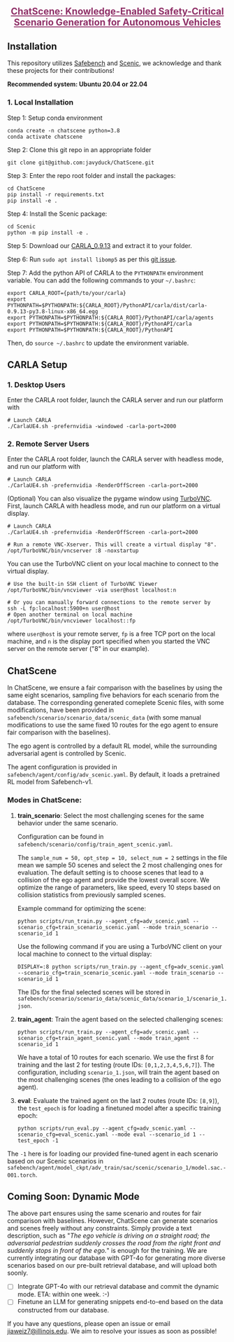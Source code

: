 <h2 align="center"><a href="https://arxiv.org/abs/2405.14062" style="color:#903168">
ChatScene: Knowledge-Enabled Safety-Critical Scenario Generation for Autonomous Vehicles</a></h3>

## Installation

This repository utilizes [Safebench](https://github.com/trust-ai/SafeBench) and [Scenic](https://github.com/BerkeleyLearnVerify/Scenic), we acknowledge and thank these projects for their contributions!

**Recommended system: Ubuntu 20.04 or 22.04**

### 1. Local Installation

Step 1: Setup conda environment

```
conda create -n chatscene python=3.8
conda activate chatscene
```

Step 2: Clone this git repo in an appropriate folder

```
git clone git@github.com:javyduck/ChatScene.git
```

Step 3: Enter the repo root folder and install the packages:

```
cd ChatScene
pip install -r requirements.txt
pip install -e .
```

Step 4: Install the Scenic package:

```
cd Scenic
python -m pip install -e .
```

Step 5: Download our [CARLA_0.9.13](https://drive.google.com/file/d/139vLRgXP90Zk6Q_du9cRdOLx7GJIw_0v/view?usp=sharing) and extract it to your folder.

Step 6: Run `sudo apt install libomp5` as per this [git issue](https://github.com/carla-simulator/carla/issues/4498).

Step 7: Add the python API of CARLA to the ```PYTHONPATH``` environment variable. You can add the following commands to your `~/.bashrc`:

```
export CARLA_ROOT={path/to/your/carla}
export PYTHONPATH=$PYTHONPATH:${CARLA_ROOT}/PythonAPI/carla/dist/carla-0.9.13-py3.8-linux-x86_64.egg
export PYTHONPATH=$PYTHONPATH:${CARLA_ROOT}/PythonAPI/carla/agents
export PYTHONPATH=$PYTHONPATH:${CARLA_ROOT}/PythonAPI/carla
export PYTHONPATH=$PYTHONPATH:${CARLA_ROOT}/PythonAPI
```

Then, do `source ~/.bashrc` to update the environment variable.

## CARLA Setup

### 1. Desktop Users

Enter the CARLA root folder, launch the CARLA server and run our platform with

```
# Launch CARLA
./CarlaUE4.sh -prefernvidia -windowed -carla-port=2000
```

### 2. Remote Server Users

Enter the CARLA root folder, launch the CARLA server with headless mode, and run our platform with

```
# Launch CARLA
./CarlaUE4.sh -prefernvidia -RenderOffScreen -carla-port=2000
```

(Optional) You can also visualize the pygame window using [TurboVNC](https://sourceforge.net/projects/turbovnc/files/).
First, launch CARLA with headless mode, and run our platform on a virtual display.

```
# Launch CARLA
./CarlaUE4.sh -prefernvidia -RenderOffScreen -carla-port=2000

# Run a remote VNC-Xserver. This will create a virtual display "8".
/opt/TurboVNC/bin/vncserver :8 -noxstartup
```

You can use the TurboVNC client on your local machine to connect to the virtual display.

```
# Use the built-in SSH client of TurboVNC Viewer
/opt/TurboVNC/bin/vncviewer -via user@host localhost:n

# Or you can manually forward connections to the remote server by
ssh -L fp:localhost:5900+n user@host
# Open another terminal on local machine
/opt/TurboVNC/bin/vncviewer localhost::fp
```

where `user@host` is your remote server, `fp` is a free TCP port on the local machine, and `n` is the display port specified when you started the VNC server on the remote server ("8" in our example).

## ChatScene

In ChatScene, we ensure a fair comparison with the baselines by using the same eight scenarios, sampling five behaviors for each scenario from the database. The corresponding generated comeplete Scenic files, with some modifications, have been provided in `safebench/scenario/scenario_data/scenic_data` (with some manual modifications to use the same fixed 10 routes for the ego agent to ensure fair comparison with the baselines).

The ego agent is controlled by a default RL model, while the surrounding adversarial agent is controlled by Scenic.

The agent configuration is provided in `safebench/agent/config/adv_scenic.yaml`. By default, it loads a pretrained RL model from Safebench-v1.

### Modes in ChatScene:

1. **train_scenario**: Select the most challenging scenes for the same behavior under the same scenario.

   Configuration can be found in `safebench/scenario/config/train_agent_scenic.yaml`.

   The `sample_num = 50, opt_step = 10, select_num = 2` settings in the file mean we sample 50 scenes and select the 2 most challenging ones for evaluation. The default setting is to choose scenes that lead to a collision of the ego agent and provide the lowest overall score. We optimize the range of parameters, like speed, every 10 steps based on collision statistics from previously sampled scenes.

   Example command for optimizing the scene:

   ```
   python scripts/run_train.py --agent_cfg=adv_scenic.yaml --scenario_cfg=train_scenario_scenic.yaml --mode train_scenario --scenario_id 1
   ```

   Use the following command if you are using a TurboVNC client on your local machine to connect to the virtual display:

   ```
   DISPLAY=:8 python scripts/run_train.py --agent_cfg=adv_scenic.yaml --scenario_cfg=train_scenario_scenic.yaml --mode train_scenario --scenario_id 1
   ```

   The IDs for the final selected scenes will be stored in `safebench/scenario/scenario_data/scenic_data/scenario_1/scenario_1.json`.

2. **train_agent**: Train the agent based on the selected challenging scenes:

   ```
   python scripts/run_train.py --agent_cfg=adv_scenic.yaml --scenario_cfg=train_agent_scenic.yaml --mode train_agent --scenario_id 1
   ```

   We have a total of 10 routes for each scenario. We use the first 8 for training and the last 2 for testing (route IDs: `[0,1,2,3,4,5,6,7]`). The configuration, including `scenario_1.json`, will train the agent based on the most challenging scenes (the ones leading to a collision of the ego agent).

3. **eval**: Evaluate the trained agent on the last 2 routes (route IDs: `[8,9]`), the `test_epoch` is for loading a finetuned model after a specific training epoch:

   ```
   python scripts/run_eval.py --agent_cfg=adv_scenic.yaml --scenario_cfg=eval_scenic.yaml --mode eval --scenario_id 1 --test_epoch -1
   ```

The `-1` here is for loading our provided fine-tuned agent in each scenario based on our Scenic scenarios in `safebench/agent/model_ckpt/adv_train/sac/scenic/scenario_1/model.sac.-001.torch`.

## Coming Soon: Dynamic Mode

The above part ensures using the same scenario and routes for fair comparison with baselines. However, ChatScene can generate scenarios and scenes freely without any constraints. Simply provide a text description, such as "*The ego vehicle is driving on a straight road; the adversarial pedestrian suddenly crosses the road from the right front and suddenly stops in front of the ego.*" is enough for the training. We are currently integrating our database with GPT-4o for generating more diverse scenarios based on our pre-built retrieval database, and will upload both soonly.

- [ ] Integrate GPT-4o with our retrieval database and commit the dynamic mode. ETA: within one week. :-)
- [ ] Finetune an LLM for generating snippets end-to-end based on the data constructed from our database.

If you have any questions, please open an issue or email [jiaweiz7@illinois.edu](mailto:jiaweiz7@illinois.edu). We aim to resolve your issues as soon as possible!

